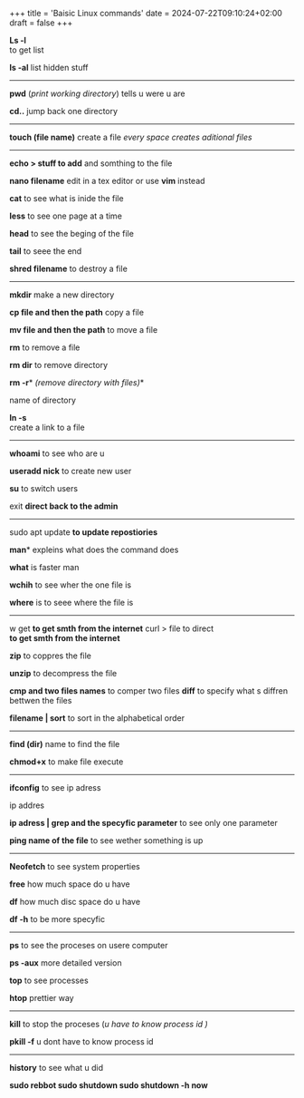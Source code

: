 +++
title = 'Baisic Linux commands'
date = 2024-07-22T09:10:24+02:00
draft = false
+++

**Ls -l**   
to get list 

**ls -al**
list hidden stuff

---
**pwd**  (*print working directory*)
tells u were u are 

**cd..** 
jump back one  directory 

---

**touch (file name)**
create a file
*every space creates aditional files*

---
**echo > stuff to add**
and somthing to the file 


**nano filename**
edit in a tex editor  or use **vim** instead 

**cat**
to see what is inide the file 

**less**
to see one page at a time 

**head**
to see the beging of the file 

**tail** 
to seee the end 

**shred filename** 
to destroy a file 

-----
**mkdir** 
make a new directory 

**cp file and then the path** 
copy a file 

**mv file and then the path** 
to move a file

**rm**
to remove a file 

**rm dir** 
to remove directory 

**rm -r*** *(remove directory with files)**

name of directory 

**ln -s**  
create a link to a file 

---
**whoami**
to see who are u 


**useradd nick** 
to create new user

**su** 
to switch users 
 
exit 
**direct back to the admin** 

---

sudo apt  update 
**to update repostiories** 

**man*** 
expleins what does the command does 

**what**
is faster man 

**wchih**
to see wher the one file is 

**where** 
is to seee where the file is 


---
w get 
**to get smth from the internet** 
curl > file to direct  
**to get smth from the internet** 

**zip** 
to coppres the file 

**unzip**
to decompress the file 

**cmp and two files names**
to comper two files 
**diff** 
to specify what s diffren bettwen the files 

**filename | sort** 
to sort in the alphabetical order 


---
**find (dir)**
name to find the file 

**chmod+x** 
to make file execute 

---
**ifconfig** 
to see ip adress

ip  addres

**ip adress | grep and the specyfic parameter** 
to see only one parameter 



**ping name of the file**
to see wether something is up 

---

**Neofetch**
to see system properties 

**free** 
how much space  do u have 

**df**
how much disc space do u have 

**df -h**
to be more specyfic 

----

**ps** 
to see the proceses on usere  computer 

**ps -aux**
more detailed version 

**top** 
to see processes 

**htop**
prettier way 

---
**kill** 
to stop the proceses (*u have to know process id )*


**pkill -f** 
u dont have to know process id 


---
**history**
to see what u did 

**sudo rebbot 
sudo shutdown
sudo shutdown -h now**
